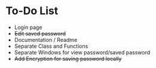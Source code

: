 
# To-Do List

- Login page
- ~~Edit saved password~~
- Documentation / Readme
- Separate Class and Functions
- Separate Windows for view password/saved password
- ~~Add Encryption for saving password locally~~